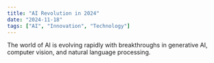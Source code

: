 ```yaml
---
title: "AI Revolution in 2024"
date: "2024-11-18"
tags: ["AI", "Innovation", "Technology"]
---
```


The world of AI is evolving rapidly with breakthroughs in generative AI, computer vision, and natural language processing.

